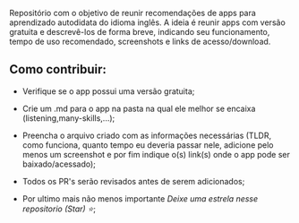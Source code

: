Repositório com o objetivo de reunir recomendações de apps para aprendizado autodidata do idioma inglês. A ideia é reunir apps com versão gratuita e descrevê-los de forma breve, indicando seu funcionamento, tempo de uso recomendado, screenshots e links de acesso/download. 

## Como contribuir:

- Verifique se o app possui uma versão gratuita;

- Crie um .md para o app na pasta na qual ele melhor se encaixa (listening,many-skills,...);

- Preencha o arquivo criado com as informações necessárias (TLDR, como funciona, quanto tempo eu deveria passar nele, adicione pelo menos um screenshot e por fim indique o(s) link(s) onde o app pode ser baixado/acessado);

- Todos os PR's serão revisados antes de serem adicionados;

- Por ultimo mais não menos importante *Deixe uma estrela nesse repositorio (Star) ⭐*;